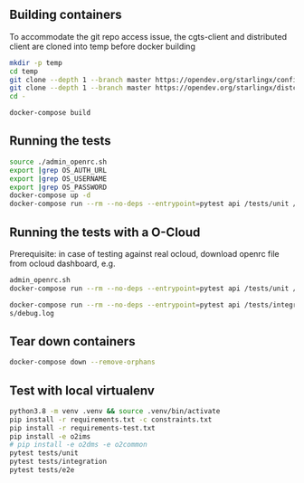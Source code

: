 ## Building containers

To accommodate the git repo access issue, the cgts-client and distributed client are
cloned into temp before docker building

```sh
mkdir -p temp
cd temp
git clone --depth 1 --branch master https://opendev.org/starlingx/config.git
git clone --depth 1 --branch master https://opendev.org/starlingx/distcloud-client.git
cd -
```

```sh
docker-compose build
```

## Running the tests


```sh
source ./admin_openrc.sh
export |grep OS_AUTH_URL
export |grep OS_USERNAME
export |grep OS_PASSWORD
docker-compose up -d
docker-compose run --rm --no-deps --entrypoint=pytest api /tests/unit /tests/integration
```

## Running the tests with a O-Cloud

Prerequisite: in case of testing against real ocloud, download openrc file from ocloud dashboard, e.g. 

```sh
admin_openrc.sh
docker-compose run --rm --no-deps --entrypoint=pytest api /tests/unit /tests/integration-ocloud

docker-compose run --rm --no-deps --entrypoint=pytest api /tests/integration-ocloud --log-level=DEBUG --log-file=/test
s/debug.log
```

## Tear down containers

```sh
docker-compose down --remove-orphans
```

## Test with local virtualenv

```sh
python3.8 -m venv .venv && source .venv/bin/activate
pip install -r requirements.txt -c constraints.txt
pip install -r requirements-test.txt
pip install -e o2ims
# pip install -e o2dms -e o2common
pytest tests/unit
pytest tests/integration
pytest tests/e2e
```
